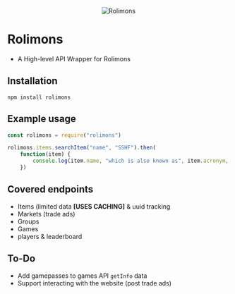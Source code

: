 
<p align="center">
  <img src="https://images-ext-2.discordapp.net/external/FCOj4u6lhFftRcr9iFT9TTgwqXNUdGyfc2THAclGkII/https/cdn.discordapp.com/icons/439980323263086602/ec5023bb9ca40c98785d505b2335ca67.png" alt="Rolimons"/>
</p>

# Rolimons
- A High-level API Wrapper for Rolimons

## Installation
```
npm install rolimons
```

## Example usage
```javascript
const rolimons = require("rolimons")

rolimons.items.searchItem("name", "SSHF").then(
    function(item) {
        console.log(item.name, "which is also known as", item.acronym, "has a demand of", item.demand)
    })

```

## Covered endpoints
- Items (limited data **[USES CACHING]** & uuid tracking 
- Markets (trade ads)
- Groups
- Games
- players & leaderboard

## To-Do
- Add gamepasses to games API `getInfo` data
- Support interacting with the website (post trade ads)
